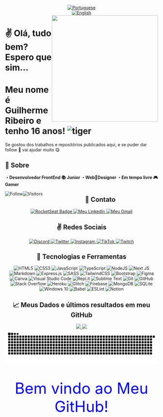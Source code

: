 <div align="center">
    <a href="https://github.com/guihrib/guihrib/blob/main/README.pt.md" alt="Português">
        <img alt="Portuguese" src="https://img.shields.io/static/v1?style=for-the-badge&label=Ling&message=Portugues&color=555555">
    </a>
</div>
<div align="center">
    <a href="https://github.com/guihrib/" alt="English">
        <img alt="English" src="https://img.shields.io/static/v1?style=for-the-badge&label=Translate%20for&message=English&color=555555">
    </a>
</div>

<img align="right" src="https://user-images.githubusercontent.com/61317250/127886709-f76743c3-6258-4f05-a7b3-4996493ef0ee.png" style="width:350px; height:350px; border: 50px; max-width:100%;">

# ✌ Olá, tudo bem? Espero que sim...  
# Meu nome é Guilherme Ribeiro e tenho 16 anos! ![tiger](https://user-images.githubusercontent.com/61317250/127888141-a992594a-6005-4856-9dd0-3127eba7e73d.gif)

Se gostou dos trabalhos e repositórios publicados aqui, e se puder dar follow 🌟 vai ajudar muito 😋

## 🤔 Sobre
**・Desenvolvedor FrontEnd 📚 Junior
・Web🎨Designer
・Em tempo livre 🎮Gamer**
<p align="left">
    <div align="center">
        <a href="https://github.com/guihrib?tab=followers">
            <img align="left" alt="Follow" src="https://img.shields.io/github/followers/guihrib?style=flat&amp;logo=github&amp;label=Followers&amp;color=2D76BF">
            <img align="left" alt="Visitors" src="https://komarev.com/ghpvc/?username=guihrib">
        </a>
    </div>
</p>

<div align="center">
    <h2>👤 Contato</h2>
</div>
<p align="center">
    <a href="https://app.rocketseat.com.br/me/guilhermedsribeiro">
        <img alt="RocketSeat Badge" src="https://img.shields.io/badge/-Guilherme%20Ribeiro-6633cc?style=flat-square&amp;logo=Polymer-Project&label=Rockeatseat&message=Guilherme%20Ribeiro&logoColor=white&color=9E938E">
    </a>
    <a href="https://www.linkedin.com/in/guilhermedsribeiro/">
        <img alt="Meu Linkedin" src="https://img.shields.io/static/v1?style=flat-square&logo=linkedin&label=Linkedin&message=guilhermedsribeiro&color=D7D2D0">
    </a>
    <a href="mailto:guiguiribeiro.2020@gmail.com">
        <img alt="Meu Gmail" src="https://img.shields.io/static/v1?style=flat-square&logo=gmail&label=Gmail&message=guiguiribeiro.2020@gmail.com&color=9E938E">
    </a>
</p>

<div align="center">
    <h2>✌ Redes Sociais</h2>
</div>
<p align="center">
    <a href="https://discord.com/users/852616816240885760">
        <img alt="Discord" src="https://img.shields.io/badge/_GR%20_☕%234034-%237289DA.svg?style=for-the-badge&logo=discord&logoColor=white"/>
    </a>
    <a href="https://twitter.com/guihdsribeiro">
        <img alt="Twitter" src="https://img.shields.io/badge/guihdsribeiro-%231DA1F2.svg?style=for-the-badge&logo=Twitter&logoColor=white"/>
    </a>
    <a href="https://www.instagram.com/guih.rib/">
        <img alt="Instagram" src="https://img.shields.io/badge/guih.rib-%23E4405F.svg?style=for-the-badge&logo=Instagram&logoColor=white"/>
    </a>
    <a href="https://www.tiktok.com/@guihrib">
        <img alt="TikTok" src="https://img.shields.io/badge/@guihrib-%23000000.svg?style=for-the-badge&logo=TikTok&logoColor=white"/>
    </a>
    <a href="https://www.twitch.tv/gr_rib">
        <img alt="Twitch" src="https://img.shields.io/badge/gr_rib-%239146FF.svg?style=for-the-badge&logo=Twitch&logoColor=white"/>
    </a>
</p>

<div align="center">
    <h2>📑 Tecnologias e Ferramentas</h2>
    <p align="center">
        <img alt="HTML5" src="https://img.shields.io/badge/html5-%23E34F26.svg?style=for-the-badge&logo=html5&logoColor=white"/>
        <img alt="CSS3" src="https://img.shields.io/badge/css3-%231572B6.svg?style=for-the-badge&logo=css3&logoColor=white"/>
        <img alt="JavaScript" src="https://img.shields.io/badge/javascript-%23323330.svg?style=for-the-badge&logo=javascript&logoColor=%23F7DF1E"/>
        <img alt="TypeScript" src="https://img.shields.io/badge/typescript-%23007ACC.svg?style=for-the-badge&logo=typescript&logoColor=white"/>
        <img alt="NodeJS" src="https://img.shields.io/badge/node.js-%2343853D.svg?style=for-the-badge&logo=node-dot-js&logoColor=white"/>
        <img alt="Next JS" src="https://img.shields.io/badge/nextjs-%23000000.svg?style=for-the-badge&logo=next.js&logoColor=white"/>
        <img alt="Markdown" src="https://img.shields.io/badge/markdown-%23000000.svg?style=for-the-badge&logo=markdown&logoColor=white"/>
        <img alt="Express.js" src="https://img.shields.io/badge/express.js-%23404d59.svg?style=for-the-badge&logo=express&logoColor=%2361DAFB"/>
        <img alt="SASS" src="https://img.shields.io/badge/SASS-hotpink.svg?style=for-the-badge&logo=SASS&logoColor=white"/>
        <img alt="TailwindCSS" src="https://img.shields.io/badge/tailwindcss-%2338B2AC.svg?style=for-the-badge&logo=tailwind-css&logoColor=white"/>
        <img alt="Bootstrap" src="https://img.shields.io/badge/bootstrap-%23563D7C.svg?style=for-the-badge&logo=bootstrap&logoColor=white"/>
        <img alt="Figma" src="https://img.shields.io/badge/figma-%23F24E1E.svg?style=for-the-badge&logo=figma&logoColor=white"/>
        <img alt="Canva" src="https://img.shields.io/badge/Canva-%2300C4CC.svg?style=for-the-badge&logo=Canva&logoColor=white"/>
        <img alt="Visual Studio Code" src="https://img.shields.io/badge/VisualStudioCode-0078d7.svg?style=for-the-badge&logo=visual-studio-code&logoColor=white"/>
        <img alt="Repl.it" src="https://img.shields.io/badge/Repl.it-%230D101E.svg?style=for-the-badge&logo=Repl.it&logoColor=white"/>
        <img alt="Sublime Text" src="https://img.shields.io/badge/sublime_text-%23575757.svg?style=for-the-badge&logo=sublime-text&logoColor=important"/>
        <img alt="Git" src="https://img.shields.io/badge/git-%23F05033.svg?style=for-the-badge&logo=git&logoColor=white"/>
        <img alt="GitHub" src="https://img.shields.io/badge/github-%23121011.svg?style=for-the-badge&logo=github&logoColor=white"/>
        <img alt="Stack Overflow" src="https://img.shields.io/badge/-Stackoverflow-FE7A16?style=for-the-badge&logo=stack-overflow&logoColor=white"/>
        <img alt="Heroku" src="https://img.shields.io/badge/heroku-%23430098.svg?style=for-the-badge&logo=heroku&logoColor=white"/>
        <img alt="Glitch" src="https://img.shields.io/badge/glitch-%233333FF.svg?style=for-the-badge&logo=glitch&logoColor=white"/>
        <img alt="Firebase" src="https://img.shields.io/badge/firebase-%23039BE5.svg?style=for-the-badge&logo=firebase"/>
        <img alt="MongoDB" src ="https://img.shields.io/badge/MongoDB-%234ea94b.svg?style=for-the-badge&logo=mongodb&logoColor=white"/>
        <img alt="SQLite" src ="https://img.shields.io/badge/sqlite-%2307405e.svg?style=for-the-badge&logo=sqlite&logoColor=white"/>
        <img alt="Windows 10" src="https://img.shields.io/badge/Windows-0078D6?style=for-the-badge&logo=windows&logoColor=white" />
        <img alt="Babel" src="https://img.shields.io/badge/Babel-F9DC3e?style=for-the-badge&logo=babel&logoColor=black" />
        <img alt="ESLint" src="https://img.shields.io/badge/ESLint-4B3263?style=for-the-badge&logo=eslint&logoColor=white" />
        <img alt="Notion" src="https://img.shields.io/badge/Notion-%23000000.svg?style=for-the-badge&logo=notion&logoColor=white"/>
    </p>
</div>

<div align="center">
    <h2>📈 Meus Dados e últimos resultados em meu GitHub</h2>
</div>

<div align="center">
  <a href="https://github.com/guihrib/">
    <img height="180em" src="https://github-readme-stats.vercel.app/api?username=guihrib&show_icons=true&theme=react&line_height=27&title_color=fffff1&bg_color=DEG,9E938E,D7D2D0" style="max-width:100%;">
    <img height="180em" src="https://github-readme-stats.vercel.app/api/top-langs/?username=guihrib&layout=compact&langs_count=7&show_icons=true&theme=react&line_height=27&title_color=fffff1&bg_color=DEG,9E938E,D7D2D0" style="max-width:100%;">
  </a>
</div>

<div align="center">
  <a href="https://github.com/guihrib/">
    <img alt="Snake Commit" src="https://github.com/guihrib/guihrib/blob/output/github-contribution-grid-snake.svg" />
  </a>
</div>

<div align="center">
    <p style="color: blue; font-size: 50px;">Bem vindo ao Meu GitHub!</p>
<div>
